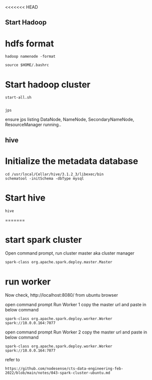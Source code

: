 <<<<<<< HEAD
## Start Hadoop

# hdfs format

```
hadoop namenode -format

```
```
source $HOME/.bashrc

```

# Start hadoop cluster

```
start-all.sh

```

```

jps 

```

ensure jps listing DataNode, NameNode, SecondaryNameNode, ResourceManager running..




## hive

# Initialize the metadata database

```
cd /usr/local/Cellar/hive/3.1.2_3/libexec/bin
schematool -initSchema -dbType mysql

```

# Start hive 

```
hive

```


=======

# start spark cluster 

Open command prompt, run cluster master aka cluster manager

```
spark-class org.apache.spark.deploy.master.Master
```
# run worker

Now check, http://localhost:8080/ from ubuntu browser

open command prompt Run Worker 1 copy the master url and paste in below command

```
spark-class org.apache.spark.deploy.worker.Worker spark://10.0.0.164:7077
```
open command prompt Run Worker 2 copy the master url and paste in below command

```
spark-class org.apache.spark.deploy.worker.Worker spark://10.0.0.164:7077
```
refer to 
```
https://github.com/nodesense/cts-data-engineering-feb-2022/blob/main/notes/043-spark-cluster-ubuntu.md
```
